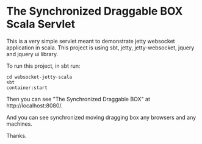 # The Synchronized Draggable BOX Scala Servlet

This is a very simple servlet meant to demonstrate jetty websocket application in scala.
This project is using sbt, jetty, jetty-websocket, jquery and jquery ui library.

To run this project, in sbt run:

    cd websocket-jetty-scala
    sbt
    container:start

Then you can see "The Synchronized Draggable BOX" at http://localhost:8080/.

And you can see synchronized moving dragging box any browsers and any machines.

Thanks.


